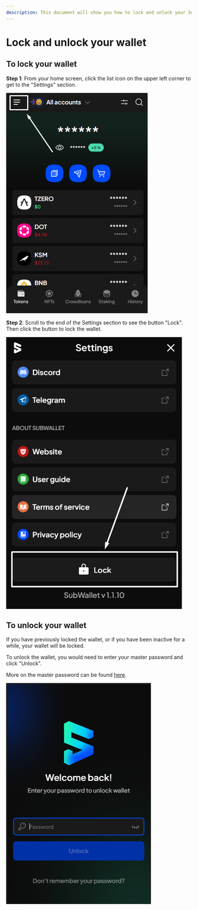 ```yaml
---
description: This document will show you how to lock and unlock your SubWallet.
---
```


# Lock and unlock your wallet

## To lock your wallet

**Step 1**: From your home screen, click the list icon on the upper left corner to get to the "Settings" section.

![](<../../.gitbook/assets/image (91) (1).png>)



**Step 2**: Scroll to the end of the Settings section to see the button "Lock". Then click the button to lock the wallet.

![](<../../.gitbook/assets/image (78) (1).png>)



## To unlock your wallet

If you have previously locked the wallet, or if you have been inactive for a while, your wallet will be locked.&#x20;

To unlock the wallet, you would need to enter your master password and click "Unlock".&#x20;

More on the master password can be found [here](create-a-master-password/).

![](<../../.gitbook/assets/image (11) (1) (1).png>)
